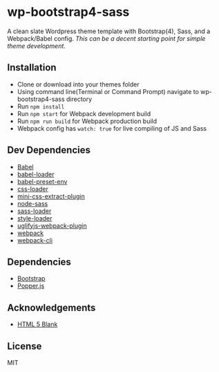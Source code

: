 # wp-bootstrap4-sass

A clean slate Wordpress theme template with Bootstrap(4), Sass, and a Webpack/Babel config.
_This can be a decent starting point for simple theme development._

## Installation

- Clone or download into your themes folder
- Using command line(Terminal or Command Prompt) navigate to wp-bootstrap4-sass directory
- Run `npm install`
- Run `npm start` for Webpack development build
- Run `npm run build` for Webpack production build
- Webpack config has `watch: true` for live compiling of JS and Sass

## Dev Dependencies

- [Babel](https://babeljs.io/)
- [babel-loader](https://github.com/babel/babel-loader)
- [babel-preset-env](https://babel.dev/docs/en/babel-preset-env)
- [css-loader](https://www.npmjs.com/package/css-loader)
- [mini-css-extract-plugin](https://github.com/webpack-contrib/mini-css-extract-plugin)
- [node-sass](https://www.npmjs.com/package/node-sass)
- [sass-loader](https://www.npmjs.com/package/sass-loader)
- [style-loader](https://www.npmjs.com/package/style-loader)
- [uglifyjs-webpack-plugin](https://www.npmjs.com/package/uglifyjs-webpack-plugin)
- [webpack](https://webpack.js.org/)
- [webpack-cli](https://webpack.js.org/api/cli/)

## Dependencies

- [Bootstrap](https://getbootstrap.com/)
- [Popper.js](https://popper.js.org/)

## Acknowledgements

- [HTML 5 Blank](https://github.com/toddmotto/html5blank)

## License

MIT
